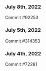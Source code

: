 ### July 8th, 2022

Commit #92253

### July 5th, 2022

Commit #314353


### July 4th, 2022

Commit #72281
